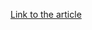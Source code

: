 [Link to the article](https://securityintelligence.com/new-banking-trojan-icedid-discovered-by-ibm-x-force-research/)
